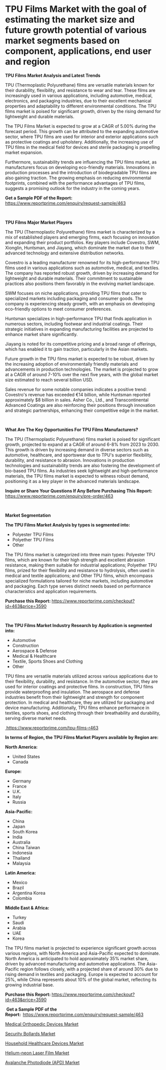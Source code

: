 <p><h1>TPU Films Market with the goal of estimating the market size and future growth potential of various market segments based on component, applications, end user and region</h1></p><p><strong>TPU Films Market Analysis and Latest Trends</strong></p>
<p><p>TPU (Thermoplastic Polyurethane) films are versatile materials known for their durability, flexibility, and resistance to wear and tear. These films are increasingly used in various applications, including automotive, medical, electronics, and packaging industries, due to their excellent mechanical properties and adaptability to different environmental conditions. The TPU films market is poised for significant growth, driven by the rising demand for lightweight and durable materials.</p><p>The TPU Films Market is expected to grow at a CAGR of 5.00% during the forecast period. This growth can be attributed to the expanding automotive sector, where TPU films are used for interior and exterior applications such as protective coatings and upholstery. Additionally, the increasing use of TPU films in the medical field for devices and sterile packaging is propelling market expansion. </p><p>Furthermore, sustainability trends are influencing the TPU films market, as manufacturers focus on developing eco-friendly materials. Innovations in production processes and the introduction of biodegradable TPU films are also gaining traction. The growing emphasis on reducing environmental footprints, combined with the performance advantages of TPU films, suggests a promising outlook for the industry in the coming years.</p></p>
<p><strong>Get a Sample PDF of the Report:&nbsp;</strong> <a href="https://www.reportprime.com/enquiry/request-sample/463">https://www.reportprime.com/enquiry/request-sample/463</a></p>
<p>&nbsp;</p>
<p><strong>TPU Films Major Market Players</strong></p>
<p><p>The TPU (Thermoplastic Polyurethane) films market is characterized by a mix of established players and emerging firms, each focusing on innovation and expanding their product portfolios. Key players include Covestro, SWM, Xionglin, Huntsman, and Jiayang, which dominate the market due to their advanced technology and extensive distribution networks.</p><p>Covestro is a leading manufacturer renowned for its high-performance TPU films used in various applications such as automotive, medical, and textiles. The company has reported robust growth, driven by increasing demand for lightweight and durable materials. Their commitment to sustainable practices also positions them favorably in the evolving market landscape.</p><p>SWM focuses on niche applications, providing TPU films that cater to specialized markets including packaging and consumer goods. The company is experiencing steady growth, with an emphasis on developing eco-friendly options to meet consumer preferences.</p><p>Huntsman specializes in high-performance TPU that finds application in numerous sectors, including footwear and industrial coatings. Their strategic initiatives in expanding manufacturing facilities are projected to enhance market share significantly.</p><p>Jiayang is noted for its competitive pricing and a broad range of offerings, which has enabled it to gain traction, particularly in the Asian markets.</p><p>Future growth in the TPU films market is expected to be robust, driven by the increasing adoption of environmentally friendly materials and advancements in production technologies. The market is projected to grow at a CAGR of around 7-10% over the next five years, with the global market size estimated to reach several billion USD.</p><p>Sales revenue for some notable companies indicates a positive trend: Covestro's revenue has exceeded €14 billion, while Huntsman reported approximately $8 billion in sales. Asher Co., Ltd., and Transcontinental Advanced Coatings are also reinforcing their positions through innovation and strategic partnerships, enhancing their competitive edge in the market.</p></p>
<p>&nbsp;</p>
<p><strong>What Are The Key Opportunities For TPU Films Manufacturers?</strong></p>
<p><p>The TPU (Thermoplastic Polyurethane) films market is poised for significant growth, projected to expand at a CAGR of around 6-8% from 2023 to 2030. This growth is driven by increasing demand in diverse sectors such as automotive, healthcare, and sportswear due to TPU's superior flexibility, durability, and resistance to abrasion. Innovations in production technologies and sustainability trends are also fostering the development of bio-based TPU films. As industries seek lightweight and high-performance materials, the TPU films market is expected to witness robust demand, positioning it as a key player in the advanced materials landscape.</p></p>
<p><strong>Inquire or Share Your Questions If Any Before Purchasing This Report:</strong> <a href="https://www.reportprime.com/enquiry/pre-order/463">https://www.reportprime.com/enquiry/pre-order/463</a></p>
<p>&nbsp;</p>
<p><strong>Market Segmentation</strong></p>
<p><strong>The TPU Films Market Analysis by types is segmented into:</strong></p>
<p><ul><li>Polyester TPU Films</li><li>Polyether TPU Films</li><li>Other</li></ul></p>
<p><p>The TPU films market is categorized into three main types: Polyester TPU films, which are known for their high strength and excellent abrasion resistance, making them suitable for industrial applications; Polyether TPU films, prized for their flexibility and resistance to hydrolysis, often used in medical and textile applications; and Other TPU films, which encompass specialized formulations tailored for niche markets, including automotive and packaging. Each type serves distinct needs based on performance characteristics and application requirements.</p></p>
<p><strong>Purchase this Report:&nbsp;</strong><a href="https://www.reportprime.com/checkout?id=463&price=3590">https://www.reportprime.com/checkout?id=463&price=3590</a></p>
<p>&nbsp;</p>
<p><strong>The TPU Films Market Industry Research by Application is segmented into:</strong></p>
<p><ul><li>Automotive</li><li>Construction</li><li>Aerospace & Defense</li><li>Medical & Healthcare</li><li>Textile, Sports Shoes and Clothing</li><li>Other</li></ul></p>
<p><p>TPU films are versatile materials utilized across various applications due to their flexibility, durability, and resistance. In the automotive sector, they are used for interior coatings and protective films. In construction, TPU films provide waterproofing and insulation. The aerospace and defense industries benefit from their lightweight and strength for component protection. In medical and healthcare, they are utilized for packaging and device manufacturing. Additionally, TPU films enhance performance in textiles, sports shoes, and clothing through their breathability and durability, serving diverse market needs.</p></p>
<p><a href="https://www.reportprime.com/tpu-films-r463">&nbsp;https://www.reportprime.com/tpu-films-r463</a></p>
<p><strong>In terms of Region, the TPU Films Market Players available by Region are:</strong></p>
<p>
    <p> <strong> North America: </strong>
        <ul>
            <li>United States</li>
            <li>Canada</li>
        </ul>
        </p> 
    <p> <strong> Europe: </strong>
        <ul>
            <li>Germany</li>
            <li>France</li>
            <li>U.K.</li>
            <li>Italy</li>
            <li>Russia</li>
        </ul>
        </p> 
    <p> <strong> Asia-Pacific: </strong>
        <ul>
            <li>China</li>
            <li>Japan</li>
            <li>South Korea</li>
            <li>India</li>
            <li>Australia</li>
            <li>China Taiwan</li>
            <li>Indonesia</li>
            <li>Thailand</li>
            <li>Malaysia</li>
        </ul>
        </p> 
    <p> <strong> Latin America: </strong>
        <ul>
            <li>Mexico</li>
            <li>Brazil</li>
            <li>Argentina Korea</li>
            <li>Colombia</li>
        </ul>
        </p> 
    <p> <strong> Middle East & Africa: </strong>
        <ul>
            <li>Turkey</li>
            <li>Saudi</li>
            <li>Arabia</li>
            <li>UAE</li>
            <li>Korea</li>
        </ul>
    </p>
    </p>
<p><p>The TPU films market is projected to experience significant growth across various regions, with North America and Asia-Pacific expected to dominate. North America is anticipated to hold approximately 35% market share, driven by advanced manufacturing and automotive applications. The Asia-Pacific region follows closely, with a projected share of around 30% due to rising demand in textiles and packaging. Europe is expected to account for 25%, while China represents about 10% of the global market, reflecting its growing industrial base.</p></p>
<p><strong>Purchase this Report: </strong><a href="https://www.reportprime.com/checkout?id=463&price=3590">https://www.reportprime.com/checkout?id=463&price=3590</a></p>
<p>&nbsp;<strong>Get a Sample PDF of the Report:&nbsp;&nbsp;</strong><a href="https://www.reportprime.com/enquiry/request-sample/463">https://www.reportprime.com/enquiry/request-sample/463</a></p>
<p><strong></strong></p>
<p><p><a href="https://issuu.com/reportprime-2/docs/medical-orthopedic-devices-market-s_20c195a3be510f">Medical Orthopedic Devices Market</a></p><p><a href="https://medium.com/@tedbrakus/global-perspectives-on-security-bollards-market-trends-challenges-and-forecast-2024-2031-f5f9799e922b">Security Bollards Market</a></p><p><a href="https://issuu.com/reportprime-2/docs/household-healthcare-devices-market_82aee4da6d769e">Household Healthcare Devices Market</a></p><p><a href="https://www.linkedin.com/pulse/helium-neon-laser-film-market-global-regional-analysis-focus-xjkkf?trackingId=Rz%2BW9k6VS4O%2BLiNWjd61WQ%3D%3D">Helium-neon Laser Film Market</a></p><p><a href="https://www.linkedin.com/pulse/global-avalanche-photodiode-apd-market-status-2024-2031-qj69f?trackingId=f1P9kWvCSbu6e%2FOKp5JIVA%3D%3D">Avalanche Photodiode (APD) Market</a></p></p>